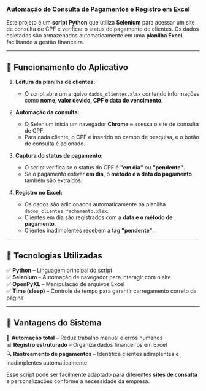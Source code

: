 ### Automação de Consulta de Pagamentos e Registro em Excel  

Este projeto é um **script Python** que utiliza **Selenium** para acessar um site de consulta de CPF e verificar o status de pagamento de clientes. Os dados coletados são armazenados automaticamente em uma **planilha Excel**, facilitando a gestão financeira.  

---

## 📌 **Funcionamento do Aplicativo**  

1. **Leitura da planilha de clientes:**  
   - O script abre um arquivo `dados_clientes.xlsx` contendo informações como **nome, valor devido, CPF e data de vencimento**.  

2. **Automação da consulta:**  
   - O Selenium inicia um navegador **Chrome** e acessa o site de consulta de CPF.  
   - Para cada cliente, o CPF é inserido no campo de pesquisa, e o botão de consulta é acionado.  

3. **Captura do status de pagamento:**  
   - O script verifica se o status do CPF é **"em dia"** ou **"pendente"**.  
   - Se o pagamento estiver **em dia**, o **método e a data do pagamento** também são extraídos.  

4. **Registro no Excel:**  
   - Os dados são adicionados automaticamente na planilha `dados_clientes_fechamento.xlsx`.  
   - Clientes em dia são registrados com a **data e o método de pagamento**.  
   - Clientes inadimplentes recebem a tag **"pendente"**.  

---

## 🔧 **Tecnologias Utilizadas**  

✅ **Python** – Linguagem principal do script  
✅ **Selenium** – Automação de navegador para interagir com o site  
✅ **OpenPyXL** – Manipulação de arquivos Excel  
✅ **Time (sleep)** – Controle de tempo para garantir carregamento correto da página  

---

## 📌 **Vantagens do Sistema**  

🚀 **Automação total** – Reduz trabalho manual e erros humanos  
📊 **Registro estruturado** – Organiza dados financeiros em Excel  
🔍 **Rastreamento de pagamentos** – Identifica clientes adimplentes e inadimplentes automaticamente  

Esse script pode ser facilmente adaptado para diferentes **sites de consulta** e personalizações conforme a necessidade da empresa.